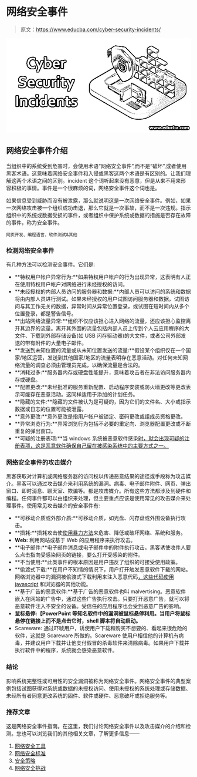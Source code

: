 # 网络安全事件

> 原文：<https://www.educba.com/cyber-security-incidents/>

![Cyber Security Incidents](img/33bb85b869ce73ce63d333496237f2bd.png)



## 网络安全事件介绍

当组织中的系统受到危害时，会使用术语“网络安全事件”,而不是“破坏”,或者使用黑客术语。这意味着网络安全事件和入侵或黑客这两个术语是有区别的。让我们理解这两个术语之间的区别。incident 这个词听起来没有恶意，但是从来不用来形容积极的事情。事件是一个很麻烦的词，网络安全事件这个词也是。

如果信息受到威胁而没有被泄露，那么就说明这是一次网络安全事件。例如，如果一次网络攻击被一个组织成功击退，那么它就是一次事故，而不是一次违规。指示组织中的系统或数据受损的事件，或者组织中保护系统或数据的措施是否存在故障的事件，称为安全事件。

<small>网页开发、编程语言、软件测试&其他</small>

### 检测网络安全事件

有几种方法可以检测安全事件。它们是:

*   **特权用户帐户异常行为:**如果特权用户帐户的行为出现异常，这表明有人正在使用特权用户帐户对网络进行未经授权的访问。
*   **未经授权的内部人员访问的服务器和数据:**内部人员可以访问的系统和数据将由内部人员进行测试。如果未经授权的用户试图访问服务器和数据，试图访问与其工作无关的数据，异常时间从异常位置登录，或试图在短时间内从多个位置登录，都是警告信号。
*   **出站网络流量异常:**组织不仅应该担心进入网络的流量，还应该担心监控离开其边界的流量。离开其外围的流量包括内部人员上传到个人云应用程序的大文件、下载到外部存储设备(如 USB 闪存驱动器)的大文件，或者公司外部发送的带有附件的大量电子邮件。
*   **发送到未知位置的流量或从未知位置发送的流量:**假设某个组织仅在一个国家/地区运营，发送到其他国家/地区的流量表明存在恶意活动。对任何未知网络流量的调查必须由管理员完成，以确保流量是合法的。
*   **消耗过多:**服务器内存或硬盘性能提升，意味着攻击者在非法访问服务器内存或硬盘。
*   **配置更改:**未经批准的服务重新配置、启动程序安装或防火墙更改等更改表示可能存在恶意活动。这同样适用于添加的计划任务。
*   **隐藏的文件:**隐藏的文件被认为是可疑的，因为它们的文件名、大小或指示数据或日志的位置可能被泄露。
*   **意外更改:**意外更改是指用户帐户被锁定、密码更改或组成员资格更改。
*   **异常浏览行为:**异常浏览行为包括不必要的重定向、浏览器配置更改或不断重复的弹出窗口。
*   **可疑的注册表项:**当 windows 系统被恶意软件感染[时，就会出现可疑的注册表项，这是恶意软件确保自己留在被感染系统中的主要方式之一。](https://www.educba.com/what-is-malware/)

### 网络安全事件的攻击媒介

黑客获取对计算机或网络服务器的访问权以传递恶意结果的途径或手段称为攻击媒介。黑客可以通过攻击媒介来利用系统的漏洞。病毒、电子邮件附件、网页、弹出窗口、即时消息、聊天室、欺骗等。都是攻击媒介。所有这些方法都涉及到硬件和编程。任何事件都可以由组织来处理，但主要重点应该是使用常见的攻击媒介来处理事件。使用常见攻击媒介的安全事件有:

*   **可移动介质或外部介质:**可移动介质，如光盘、闪存盘或外围设备执行攻击。
*   **损耗:**损耗攻击使[使用暴力方法](https://www.educba.com/what-is-a-brute-force-attack/)来危害、降低或破坏网络、系统和服务。
*   **Web:** 利用网站或基于 Web 的应用程序来执行攻击。
*   **电子邮件:**电子邮件消息或电子邮件中的附件执行攻击。黑客诱使收件人要么点击指向受感染网页的链接，要么打开受感染的附件。
*   **不当使用:**此类事件的根本原因是用户违反了组织的可接受使用政策。
*   **偷渡式下载:**在用户不知情的情况下，用户打开触发恶意软件下载的网站。网络浏览器中的漏洞被偷渡式下载利用来注入恶意代码[，这些代码使用 javascript](https://www.educba.com/uses-of-javascript/) 和浏览器的其他功能。
*   **基于广告的恶意软件:**基于广告的恶意软件也叫 malvertising。恶意软件嵌入在网站的广告中，通过这些广告执行攻击。只要打开恶意广告，就可以将恶意软件注入不安全的设备。受信任的应用程序也会受到恶意广告的影响。
*   **鼠标悬停:【PowerPoint 等知名软件中的漏洞被鼠标悬停利用。当用户将鼠标悬停在链接上而不是点击它时，shell 脚本将自动启动。**
*   Scareware: 通过吓唬用户，诱使用户下载和购买不想要的、看起来很危险的软件，这就是 Scareware 所做的。Scareware 使用户相信他的计算机有病毒，并建议用户下载并让他支付假冒的杀毒软件来清除病毒。如果用户下载并执行软件中的程序，系统就会感染恶意软件。

### 结论

影响系统完整性或可用性的安全漏洞被称为网络安全事件。网络安全事件的典型案例包括试图获得对系统或数据的未授权访问、使用未授权的系统处理或存储数据、未经所有者同意更改系统的固件、软件或硬件、恶意破坏或拒绝服务等。

### 推荐文章

这是网络安全事件指南。在这里，我们讨论网络安全事件以及攻击媒介的介绍和检测。您也可以浏览我们的其他相关文章，了解更多信息——

1.  [网络安全工具](https://www.educba.com/cyber-security-tools/)
2.  [网络安全标准](https://www.educba.com/cyber-security-standards/)
3.  [安全策略](https://www.educba.com/security-policies/)
4.  [网络安全挑战](https://www.educba.com/cyber-security-challenges/)





